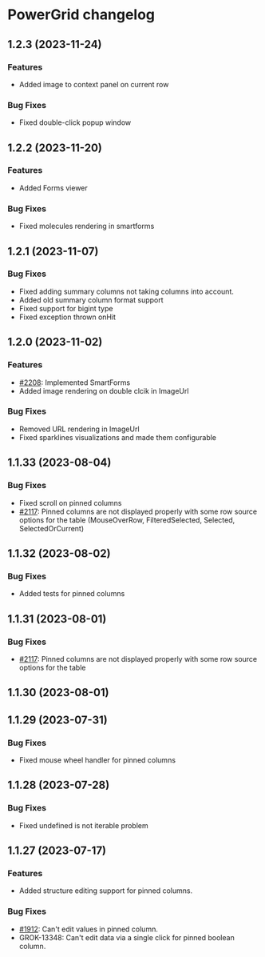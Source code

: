 # PowerGrid changelog

## 1.2.3 (2023-11-24)

### Features

* Added image to context panel on current row

### Bug Fixes

* Fixed double-click popup window

## 1.2.2 (2023-11-20)

### Features

* Added Forms viewer

### Bug Fixes

* Fixed molecules rendering in smartforms

## 1.2.1 (2023-11-07)

### Bug Fixes

* Fixed adding summary columns not taking columns into account.
* Added old summary column format support
* Fixed support for bigint type
* Fixed exception thrown onHit

## 1.2.0 (2023-11-02)

### Features

* [#2208](https://github.com/datagrok-ai/public/issues/2208): Implemented SmartForms
* Added image rendering on double clcik in ImageUrl

### Bug Fixes

* Removed URL rendering in ImageUrl
* Fixed sparklines visualizations and made them configurable

## 1.1.33 (2023-08-04)

### Bug Fixes

* Fixed scroll on pinned columns
* [#2117](https://github.com/datagrok-ai/public/issues/2117): Pinned columns are not displayed properly with some row source options for the table (MouseOverRow, FilteredSelected, Selected, SelectedOrCurrent)

## 1.1.32 (2023-08-02)

### Bug Fixes

* Added tests for pinned columns

## 1.1.31 (2023-08-01)

### Bug Fixes

* [#2117](https://github.com/datagrok-ai/public/issues/2117): Pinned columns are not displayed properly with some row source options for the table

## 1.1.30 (2023-08-01)

## 1.1.29 (2023-07-31)

### Bug Fixes

* Fixed mouse wheel handler for pinned columns

## 1.1.28 (2023-07-28)

### Bug Fixes

* Fixed undefined is not iterable problem

## 1.1.27 (2023-07-17)

### Features

* Added structure editing support for pinned columns.

### Bug Fixes

* [#1912](https://github.com/datagrok-ai/public/issues/1912): Can't edit values in pinned column.
* GROK-13348: Can't edit data via a single click for pinned boolean column.
